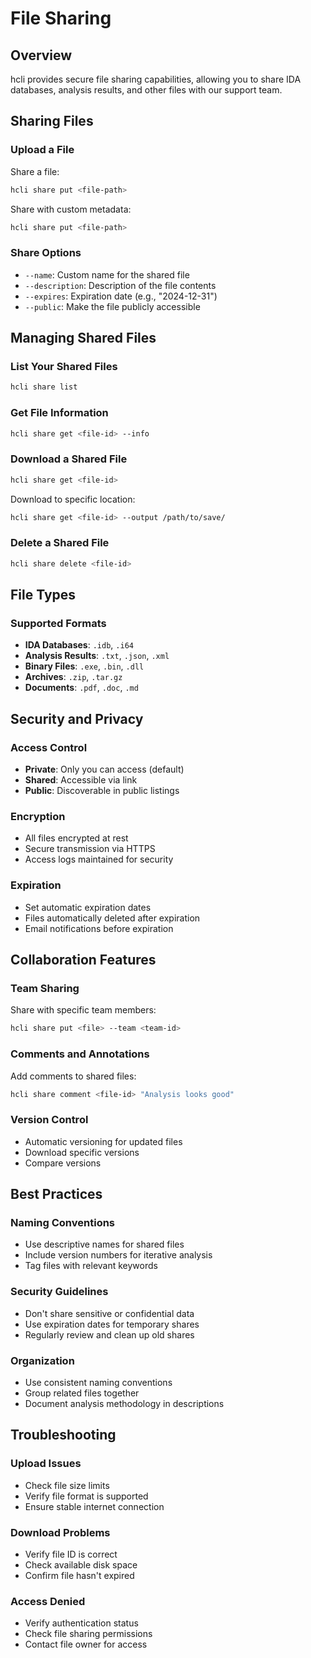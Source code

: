 # File Sharing

## Overview

hcli provides secure file sharing capabilities, allowing you to share IDA databases, analysis results, and other files with our support team.

## Sharing Files

### Upload a File

Share a file:
```bash
hcli share put <file-path>
```

Share with custom metadata:
```bash
hcli share put <file-path>
```

### Share Options

- `--name`: Custom name for the shared file
- `--description`: Description of the file contents
- `--expires`: Expiration date (e.g., "2024-12-31")
- `--public`: Make the file publicly accessible

## Managing Shared Files

### List Your Shared Files

```bash
hcli share list
```

### Get File Information

```bash
hcli share get <file-id> --info
```

### Download a Shared File

```bash
hcli share get <file-id>
```

Download to specific location:
```bash
hcli share get <file-id> --output /path/to/save/
```

### Delete a Shared File

```bash
hcli share delete <file-id>
```

## File Types

### Supported Formats

- **IDA Databases**: `.idb`, `.i64`
- **Analysis Results**: `.txt`, `.json`, `.xml`
- **Binary Files**: `.exe`, `.bin`, `.dll`
- **Archives**: `.zip`, `.tar.gz`
- **Documents**: `.pdf`, `.doc`, `.md`

## Security and Privacy

### Access Control

- **Private**: Only you can access (default)
- **Shared**: Accessible via link
- **Public**: Discoverable in public listings

### Encryption

- All files encrypted at rest
- Secure transmission via HTTPS
- Access logs maintained for security

### Expiration

- Set automatic expiration dates
- Files automatically deleted after expiration
- Email notifications before expiration

## Collaboration Features

### Team Sharing

Share with specific team members:
```bash
hcli share put <file> --team <team-id>
```

### Comments and Annotations

Add comments to shared files:
```bash
hcli share comment <file-id> "Analysis looks good"
```

### Version Control

- Automatic versioning for updated files
- Download specific versions
- Compare versions

## Best Practices

### Naming Conventions

- Use descriptive names for shared files
- Include version numbers for iterative analysis
- Tag files with relevant keywords

### Security Guidelines

- Don't share sensitive or confidential data
- Use expiration dates for temporary shares
- Regularly review and clean up old shares

### Organization

- Use consistent naming conventions
- Group related files together
- Document analysis methodology in descriptions

## Troubleshooting

### Upload Issues

- Check file size limits
- Verify file format is supported
- Ensure stable internet connection

### Download Problems

- Verify file ID is correct
- Check available disk space
- Confirm file hasn't expired

### Access Denied

- Verify authentication status
- Check file sharing permissions
- Contact file owner for access

